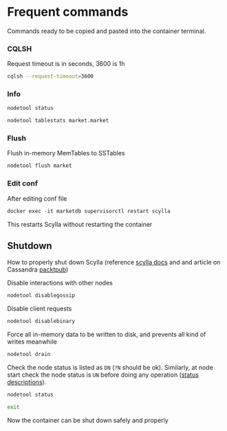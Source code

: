 # Frequent commands

Commands ready to be copied and pasted into the container terminal.

### CQLSH

Request timeout is in seconds, 3600 is 1h

```bash
cqlsh --request-timeout=3600
```

### Info

```bash
nodetool status
```

```bash
nodetool tablestats market.market
```

### Flush

Flush in-memory MemTables to SSTables

```bash
nodetool flush market
```

### Edit conf

After editing conf file

```PowerShell
docker exec -it marketdb supervisorctl restart scylla
```

This restarts Scylla without restarting the container

## Shutdown

How to properly shut down Scylla (reference [scylla docs](https://docs.scylladb.com/stable/operating-scylla/procedures/cluster-management/safe-shutdown.html) and and article on Cassandra [packtpub](https://subscription.packtpub.com/book/data/9781789131499/1/ch01lvl1sec08/shutting-down-cassandra))

Disable interactions with other nodes

```bash
nodetool disablegossip
```

Disable client requests

```bash
nodetool disablebinary
```

Force all in-memory data to be written to disk, and prevents all kind of writes meanwhile

```bash
nodetool drain
```

Check the node status is listed as `DN` (`?N` should be ok). Similarly, at node start check the node status is `UN` before doing any operation ([status descriptions](https://docs.scylladb.com/stable/operating-scylla/nodetool-commands/status.html)).

```bash
nodetool status
```

```bash
exit
```

Now the container can be shut down safely and properly

